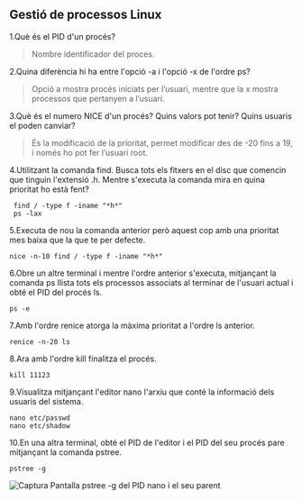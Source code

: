 ## Gestió de processos Linux

1.Què és el PID d'un procés?
>Nombre identificador del proces.

2.Quina diferència hi ha entre l'opció -a i l'opció -x de l'ordre ps?
>Opció a mostra procés iniciats per l’usuari, mentre que la x mostra processos que pertanyen a l’usuari.

3.Què és el numero NICE d'un procés? Quins valors pot tenir? Quins usuaris el poden canviar?
>És la modificació de la prioritat, permet modificar des de -20 fins a 19, i només ho pot fer l’usuari root.

4.Utilitzant la comanda find. Busca tots els fitxers en el disc que comencin que tinguin l'extensió .h. Mentre s'executa la comanda mira en quina prioritat ho està fent?
```console
 find / -type f -iname "*h*"
 ps -lax
 ```
 5.Executa de nou la comanda anterior però aquest cop amb una prioritat mes baixa que la que te per defecte.
 ```console
 nice -n-10 find / -type f -iname "*h*"
 ```
 6.Obre un altre terminal i mentre l'ordre anterior s'executa, mitjançant la comanda ps llista tots els processos associats al terminar de l'usuari actual i obté el PID del procés ls. 
 ```console
 ps -e
  ```
 7.Amb l'ordre renice atorga la màxima prioritat a l'ordre ls anterior.
 ```console
 renice -n-20 ls
 ```
 8.Ara amb l'ordre kill finalitza el procés.
```console
kill 11123
 ```
 9.Visualitza mitjançant l'editor nano l'arxiu que conté la informació dels usuaris del sistema.
 ```console
 nano etc/passwd
 nano etc/shadow
 ```
 10.En una altra terminal, obté el PID de l'editor i el PID del seu procés pare mitjançant la comanda pstree.
 ```console
 pstree -g
 ```
 ![Captura Pantalla pstree -g del PID nano i el seu parent](https://github.com/manteph/modul1/blob/main/Documentaci%C3%B3/Gestio%20de%20processos%20Linux/Screenshot%20from%202022-03-11%2017-52-03.png)
